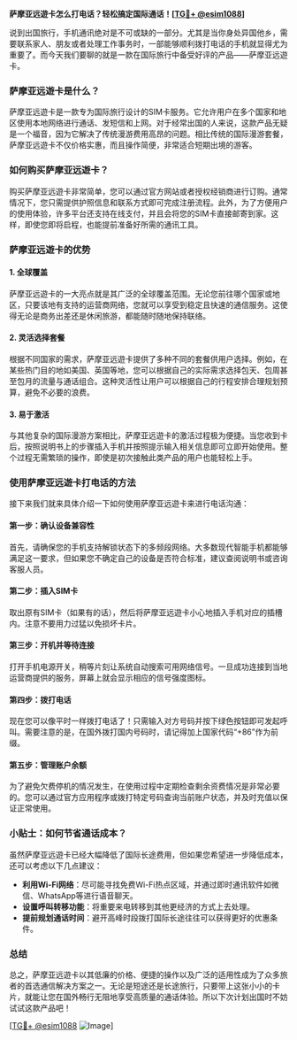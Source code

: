 **萨摩亚远遊卡怎么打电话？轻松搞定国际通话！[[TG💪+ @esim1088](https://t.me/s/esim1088)]**

说到出国旅行，手机通讯绝对是不可或缺的一部分。尤其是当你身处异国他乡，需要联系家人、朋友或者处理工作事务时，一部能够顺利拨打电话的手机就显得尤为重要了。而今天我们要聊的就是一款在国际旅行中备受好评的产品——萨摩亚远遊卡。

### 萨摩亚远遊卡是什么？

萨摩亚远遊卡是一款专为国际旅行设计的SIM卡服务。它允许用户在多个国家和地区使用本地网络进行通话、发短信和上网。对于经常出国的人来说，这款产品无疑是一个福音，因为它解决了传统漫游费用高昂的问题。相比传统的国际漫游套餐，萨摩亚远遊卡不仅价格实惠，而且操作简便，非常适合短期出境的游客。

### 如何购买萨摩亚远遊卡？

购买萨摩亚远遊卡非常简单，您可以通过官方网站或者授权经销商进行订购。通常情况下，您只需提供护照信息和联系方式即可完成注册流程。此外，为了方便用户的使用体验，许多平台还支持在线支付，并且会将您的SIM卡直接邮寄到家。这样，即使您即将启程，也能提前准备好所需的通讯工具。

### 萨摩亚远遊卡的优势

#### 1. 全球覆盖
萨摩亚远遊卡的一大亮点就是其广泛的全球覆盖范围。无论您前往哪个国家或地区，只要该地有支持的运营商网络，您就可以享受到稳定且快速的通信服务。这使得无论是商务出差还是休闲旅游，都能随时随地保持联络。

#### 2. 灵活选择套餐
根据不同国家的需求，萨摩亚远遊卡提供了多种不同的套餐供用户选择。例如，在某些热门目的地如美国、英国等地，您可以根据自己的实际需求选择包天、包周甚至包月的流量与通话组合。这种灵活性让用户可以根据自己的行程安排合理规划预算，避免不必要的浪费。

#### 3. 易于激活
与其他复杂的国际漫游方案相比，萨摩亚远遊卡的激活过程极为便捷。当您收到卡后，按照说明书上的步骤插入手机并按照提示输入相关信息即可立即开始使用。整个过程无需繁琐的操作，即使是初次接触此类产品的用户也能轻松上手。

### 使用萨摩亚远遊卡打电话的方法

接下来我们就来具体介绍一下如何使用萨摩亚远遊卡来进行电话沟通：

#### 第一步：确认设备兼容性
首先，请确保您的手机支持解锁状态下的多频段网络。大多数现代智能手机都能够满足这一要求，但如果您不确定自己的设备是否符合标准，建议查阅说明书或咨询客服人员。

#### 第二步：插入SIM卡
取出原有SIM卡（如果有的话），然后将萨摩亚远遊卡小心地插入手机对应的插槽内。注意不要用力过猛以免损坏卡片。

#### 第三步：开机并等待连接
打开手机电源开关，稍等片刻让系统自动搜索可用网络信号。一旦成功连接到当地运营商提供的服务，屏幕上就会显示相应的信号强度图标。

#### 第四步：拨打电话
现在您可以像平时一样拨打电话了！只需输入对方号码并按下绿色按钮即可发起呼叫。需要注意的是，在国外拨打国内号码时，请记得加上国家代码“+86”作为前缀。

#### 第五步：管理账户余额
为了避免欠费停机的情况发生，在使用过程中定期检查剩余资费情况是非常必要的。您可以通过官方应用程序或拨打特定号码查询当前账户状态，并及时充值以保证正常使用。

### 小贴士：如何节省通话成本？

虽然萨摩亚远遊卡已经大幅降低了国际长途费用，但如果您希望进一步降低成本，还可以考虑以下几点建议：

- **利用Wi-Fi网络**：尽可能寻找免费Wi-Fi热点区域，并通过即时通讯软件如微信、WhatsApp等进行语音聊天。
- **设置呼叫转移功能**：将重要来电转移到其他更经济的方式上去处理。
- **提前规划通话时间**：避开高峰时段拨打国际长途往往可以获得更好的优惠条件。

### 总结

总之，萨摩亚远遊卡以其低廉的价格、便捷的操作以及广泛的适用性成为了众多旅者的首选通信解决方案之一。无论是短途还是长途旅行，只要带上这张小小的卡片，就能让您在国外畅行无阻地享受高质量的通话体验。所以下次计划出国时不妨试试这款产品吧！

[[TG💪+ @esim1088](https://t.me/s/esim1088) ![Image](https://i.postimg.cc/4NQfJmqS/Snipaste-2025-05-13-00-14-12.png)]
